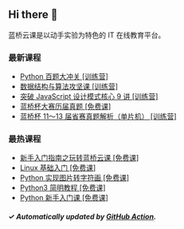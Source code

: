 ## Hi there 👋

蓝桥云课是以动手实验为特色的 IT 在线教育平台。

### 最新课程

<!-- LATEST:START -->
- [Python 百题大冲关 [训练营]](https://www.lanqiao.cn/courses/1512/)
- [数据结构与算法攻坚课 [训练营]](https://www.lanqiao.cn/courses/3333/)
- [突破 JavaScript 设计模式核心 9 讲 [训练营]](https://www.lanqiao.cn/courses/9780/)
- [蓝桥杯大赛历届真题 [免费课]](https://www.lanqiao.cn/courses/2786/)
- [蓝桥杯 11～13 届省赛真题解析（单片机） [训练营]](https://www.lanqiao.cn/courses/11013/)
<!-- LATEST:END -->

### 最热课程

<!-- HOTEST:START -->
- [新手入门指南之玩转蓝桥云课 [免费课]](https://www.lanqiao.cn/courses/63/)
- [Linux 基础入门 [免费课]](https://www.lanqiao.cn/courses/1/)
- [Python 实现图片转字符画 [免费课]](https://www.lanqiao.cn/courses/370/)
- [Python3 简明教程 [免费课]](https://www.lanqiao.cn/courses/596/)
- [Python 新手入门课 [免费课]](https://www.lanqiao.cn/courses/1330/)
<!-- HOTEST:END -->

##### ✓ Automatically updated by [GitHub Action](https://github.com/lanqiao-courses/.github/actions/workflows/update.yml).
